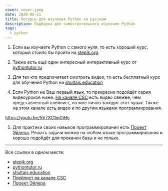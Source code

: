 ```yaml
---
cover: cover.jpeg
date: 2020-05-21
title: Ресурсы для изучения Python на русском
description: Подборка для самостоятельного изучения Python
tags:
  - python
---
```


1. Если вы изучаете Python с самого нуля, то есть хороший курс, который стоило бы пройти на [stepik.org](https://stepik.org/lesson/3361).

2. Также есть ещё один интересный интерактивный курс от [pythontutor.ru](http://pythontutor.ru/)

3. Для тех кто предпочитает смотреть видео, то есть бесплатный курс для обучения Python на [shultais.education](https://shultais.education/lms/courses/python-3/77)

4. Если Python не Ваш первый язык, то прекрасно подойдёт серия видеоуроков ниже. [На 
 канале CSC](https://www.youtube.com/channel/UC0YHNueF-3Nh3uQT0P4YQZw) есть видео свежее, чем представленный плейлист, но мне лично заходит этот чувак. Также на этом канале есть видео и по другим языками программирования.
 
https://youtu.be/5V7XG1mGiHc

5. Для практики своих навыков программирования есть [Проект Эйлера](https://euler.jakumo.org/problems.html). Решать задачи можно на любом языке программирования и хорошо подойдёт для прокачки базы и не только. 
***

Все ссылки в одном месте:
* [stepik.org](https://stepik.org/lesson/3361)
* [pythontutor.ru](http://pythontutor.ru/)
* [shultais.education](https://shultais.education/lms/courses/python-3/77)
* [Плейлист на канале CSC](https://www.youtube.com/channel/UC0YHNueF-3Nh3uQT0P4YQZw)
* [Проект Эйлера](https://euler.jakumo.org/problems.html)
